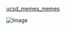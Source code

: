 [ucsd_memes_memes](https://www.instagram.com/ucsd_memes_memes/)	

![Image](https://nidhidhamnani.com/authors/admin/avatar_hub52755ca218f797998195cf88a82287c_264937_270x270_fill_q75_lanczos_center.jpg)